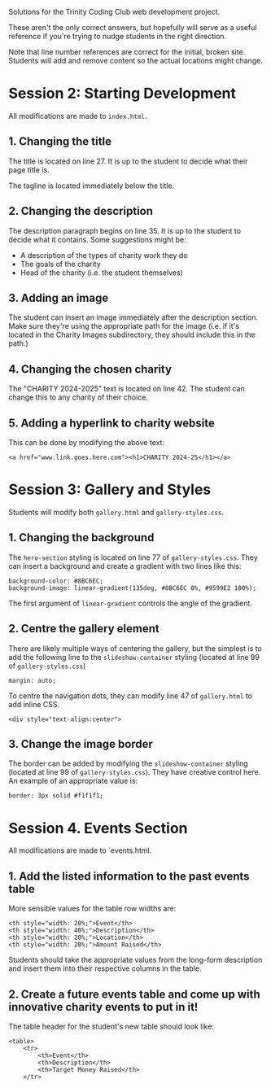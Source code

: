 Solutions for the Trinity Coding Club web development project.

These aren't the only correct answers, but hopefully will serve as a useful reference if you're trying to nudge students in the right direction.

Note that line number references are correct for the initial, broken site. Students will add and remove content so the actual locations might change.
# Session 2: Starting Development

All modifications are made to `index.html.`

## 1. Changing the title
The title is located on line 27.
It is up to the student to decide what their page title is.

The tagline is located immediately below the title.

## 2. Changing the description
The description paragraph begins on line 35.
It is up to the student to decide what it contains. Some suggestions might be:
- A description of the types of charity work they do
- The goals of the charity
- Head of the charity (i.e. the student themselves)

## 3. Adding an image
The student can insert an image immediately after the description section.
Make sure they're using the appropriate path for the image (i.e. if it's located in the Charity Images subdirectory, they should include this in the path.)

## 4. Changing the chosen charity
The "CHARITY 2024-2025" text is located on line 42.
The student can change this to any charity of their choice.

## 5. Adding a hyperlink to charity website
This can be done by modifying the above text:
```
<a href="www.link.goes.here.com"><h1>CHARITY 2024-25</h1></a>
```

# Session 3: Gallery and Styles
Students will modify both `gallery.html` and `gallery-styles.css`.

## 1. Changing the background
The `hero-section` styling is located on line 77 of `gallery-styles.css`. They can insert a background and create a gradient with two lines like this:

```
background-color: #8BC6EC;
background-image: linear-gradient(135deg, #8BC6EC 0%, #9599E2 100%);
```

The first argument of `linear-gradient` controls the angle of the gradient.

## 2. Centre the gallery element
There are likely multiple ways of centering the gallery, but the simplest is to add the following line to the `slideshow-container` styling (located at line 99 of `gallery-styles.css`)
```
margin: auto;
```

To centre the navigation dots, they can modify line 47 of `gallery.html` to add inline CSS.
```
<div style="text-align:center">
```

## 3. Change the image border
The border can be added by modifying the `slideshow-container` styling (located at line 99 of `gallery-styles.css`). They have creative control here. An example of an appropriate value is:
```
border: 3px solid #f1f1f1;
```

# Session 4. Events Section
All modifications are made to `events.html.
## 1. Add the listed information to the past events table

More sensible values for the table row widths are:
```
<th style="width: 20%;">Event</th>
<th style="width: 40%;">Description</th>
<th style="width: 20%;">Location</th>
<th style="width: 20%;">Amount Raised</th>
```

Students should take the appropriate values from the long-form description and insert them into their respective columns in the table.

## 2. Create a future events table and come up with innovative charity events to put in it!

The table header for the student's new table should look like:
```
<table>
	<tr>
		<th>Event</th>
		<th>Description</th>
		<th>Target Money Raised</th>
	</tr>
```
